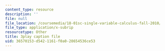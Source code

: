 ```yaml
---
content_type: resource
description: ''
file: null
file_location: /coursemedia/18-01sc-single-variable-calculus-fall-2010/36570153d5421161f0a028654536ce53_ShGBRUx2ub8.srt
file_type: application/x-subrip
resourcetype: Other
title: 3play caption file
uid: 36570153-d542-1161-f0a0-28654536ce53
---
```

